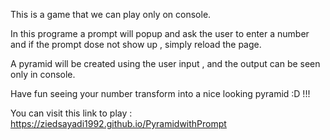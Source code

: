 This is a game that we can play only on console.

In this programe a prompt will popup and ask the user to enter a number and if the prompt 
dose not show up , simply reload the page.

A pyramid will be created using the user input , and the output can be seen only in console.

Have fun seeing your number transform into a nice looking pyramid :D !!!

You can visit this link to play :  https://ziedsayadi1992.github.io/PyramidwithPrompt
